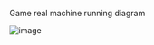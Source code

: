 Game real machine running diagram

![image](https://github.com/user-attachments/assets/f4e680ca-e465-4b02-b17b-715701c8594b)

